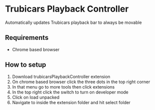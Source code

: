 # Trubicars Playback Controller
Automatically updates Trubicars playback bar to always be movable
## Requirements
- Chrome based browser
## How to setup
1. Download trubicarsPlaybackController extension
2. On chrome based browser click the three dots in the top right corner
3. In that menu go to more tools then click extensions
4. In the top right click the switch to turn on developer mode
5. Click on load unpacked
6. Navigate to inside the extension folder and hit select folder
